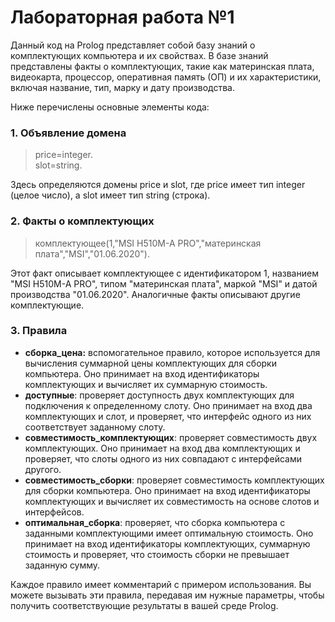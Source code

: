 # Лабораторная работа №1 
Данный код на Prolog представляет собой базу знаний о комплектующих компьютера и их свойствах. В базе знаний представлены факты о комплектующих, такие как материнская плата, видеокарта, процессор, оперативная память (ОП) и их характеристики, включая название, тип, марку и дату производства.

Ниже перечислены основные элементы кода:

### 1. Объявление домена

>price=integer.  
>slot=string.

Здесь определяются домены price и slot, где price имеет тип integer (целое число), а slot имеет тип string (строка).

### 2. Факты о комплектующих

>комплектующее(1,"MSI H510M-A PRO","материнская плата","MSI","01.06.2020").

Этот факт описывает комплектующее с идентификатором 1, названием "MSI H510M-A PRO", типом "материнская плата", маркой "MSI" и датой производства "01.06.2020". Аналогичные факты описывают другие комплектующие.

### 3. Правила

* **сборка_цена:** вспомогательное правило, которое используется для вычисления суммарной цены комплектующих для сборки компьютера. Оно принимает на вход идентификаторы комплектующих и вычисляет их суммарную стоимость.
* **доступные**: проверяет доступность двух комплектующих для подключения к определенному слоту. Оно принимает на вход два комплектующих и слот, и проверяет, что интерфейс одного из них соответствует заданному слоту.
* **совместимость_комплектующих**: проверяет совместимость двух комплектующих. Оно принимает на вход два комплектующих и проверяет, что слоты одного из них совпадают с интерфейсами другого.
* **совместимость_сборки**: проверяет совместимость комплектующих для сборки компьютера. Оно принимает на вход идентификаторы комплектующих и вычисляет их совместимость на основе слотов и интерфейсов.
* **оптимальная_сборка**: проверяет, что сборка компьютера с заданными комплектующими имеет оптимальную стоимость. Оно принимает на вход идентификаторы комплектующих, суммарную стоимость и проверяет, что стоимость сборки не превышает заданную сумму.

Каждое правило имеет комментарий с примером использования. Вы можете вызывать эти правила, передавая им нужные параметры, чтобы получить соответствующие результаты в вашей среде Prolog.